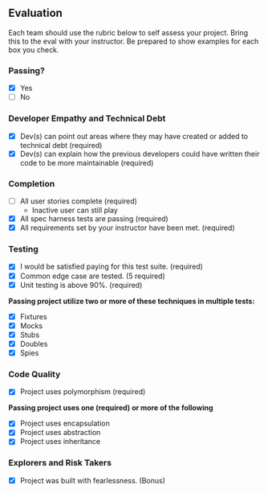 ## Evaluation

Each team should use the rubric below to self assess your project. Bring this to the eval with your instructor. Be prepared to show examples for each box you check.

### Passing?

- [x] Yes
- [ ] No

### Developer Empathy and Technical Debt

- [x] Dev(s) can point out areas where they may have created or added to technical debt (required)
- [x] Dev(s) can explain how the previous developers could have written their code to be more maintainable (required)

### Completion

- [ ] All user stories complete (required)
  * Inactive user can still play
- [x] All spec harness tests are passing (required)
- [x] All requirements set by your instructor have been met. (required)

### Testing

- [x] I would be satisfied paying for this test suite. (required)
- [x] Common edge case are tested. (5 required)
- [x] Unit testing is above 90%. (required)

**Passing project utilize two or more of these techniques in multiple tests:**

- [x] Fixtures
- [x] Mocks
- [x] Stubs
- [x] Doubles
- [x] Spies

### Code Quality

- [x] Project uses polymorphism (required)

**Passing project uses one (required) or more of the following**

- [x] Project uses encapsulation
- [x] Project uses abstraction
- [x] Project uses inheritance

### Explorers and Risk Takers

- [x] Project was built with fearlessness. (Bonus)
